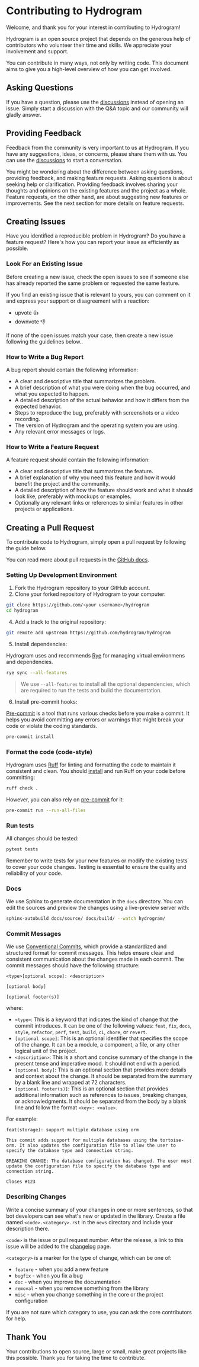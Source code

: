 # Contributing to Hydrogram

Welcome, and thank you for your interest in contributing to Hydrogram!

Hydrogram is an open source project that depends on the generous help of contributors who volunteer their time and skills. We appreciate your involvement and support.

You can contribute in many ways, not only by writing code. This document aims to give you a high-level overview of how you can get involved.

## Asking Questions

If you have a question, please use the [discussions](https://github.com/orgs/hydrogram/discussions) instead of opening an issue. Simply start a discussion with the Q&A topic and our community will gladly answer.

## Providing Feedback

Feedback from the community is very important to us at Hydrogram. If you have any suggestions, ideas, or concerns, please share them with us. You can use the [discussions](https://github.com/orgs/hydrogram/discussions) to start a conversation.

You might be wondering about the difference between asking questions, providing feedback, and making feature requests. Asking questions is about seeking help or clarification. Providing feedback involves sharing your thoughts and opinions on the existing features and the project as a whole. Feature requests, on the other hand, are about suggesting new features or improvements. See the next section for more details on feature requests.

## Creating Issues

Have you identified a reproducible problem in Hydrogram? Do you have a feature request? Here's how you can report your issue as efficiently as possible.

### Look For an Existing Issue

Before creating a new issue, check the open issues to see if someone else has already reported the same problem or requested the same feature.

If you find an existing issue that is relevant to yours, you can comment on it and express your support or disagreement with a reaction:

- upvote 👍
- downvote 👎

If none of the open issues match your case, then create a new issue following the guidelines below..

### How to Write a Bug Report

A bug report should contain the following information:

- A clear and descriptive title that summarizes the problem.
- A brief description of what you were doing when the bug occurred, and what you expected to happen.
- A detailed description of the actual behavior and how it differs from the expected behavior.
- Steps to reproduce the bug, preferably with screenshots or a video recording.
- The version of Hydrogram and the operating system you are using.
- Any relevant error messages or logs.

### How to Write a Feature Request

A feature request should contain the following information:

- A clear and descriptive title that summarizes the feature.
- A brief explanation of why you need this feature and how it would benefit the project and the community.
- A detailed description of how the feature should work and what it should look like, preferably with mockups or examples.
- Optionally any relevant links or references to similar features in other projects or applications.

## Creating a Pull Request

To contribute code to Hydrogram, simply open a pull request by following the guide below.

You can read more about pull requests in the [GitHub docs](https://docs.github.com/en/pull-requests/collaborating-with-pull-requests/proposing-changes-to-your-work-with-pull-requests/creating-a-pull-request).

### Setting Up Development Environment

1. Fork the Hydrogram repository to your GitHub account.
2. Clone your forked repository of Hydrogram to your computer:

```bash
git clone https://github.com/<your username>/hydrogram
cd hydrogram
```

4. Add a track to the original repository:

```bash
git remote add upstream https://github.com/hydrogram/hydrogram
```

5. Install dependencies:

Hydrogram uses and recommends [Rye](https://rye-up.com/) for managing virtual environmens and dependencies.

```bash
rye sync --all-features
```

> We use `--all-features` to install all the optional dependencies, which are required to run the tests and build the documentation.

6. Install pre-commit hooks:

[Pre-commit](https://pre-commit.com/) is a tool that runs various checks before you make a commit. It helps you avoid committing any errors or warnings that might break your code or violate the coding standards.

```bash
pre-commit install
```

### Format the code (code-style)

Hydrogram uses [Ruff](https://docs.astral.sh/ruff/) for linting and formatting the code to maintain it consistent and clean. You should [install](https://docs.astral.sh/ruff/installation/) and run Ruff on your code before committing:

```bash
ruff check .
```

However, you can also rely on [pre-commit](https://pre-commit.com/) for it:

```bash
pre-commit run --run-all-files
```

### Run tests

All changes should be tested:

```bash
pytest tests
```

Remember to write tests for your new features or modify the existing tests to cover your code changes. Testing is essential to ensure the quality and reliability of your code.

### Docs

We use Sphinx to generate documentation in the `docs` directory. You can edit the sources and preview the changes using a live-preview server with:

```bash
sphinx-autobuild docs/source/ docs/build/ --watch hydrogram/
```

### Commit Messages

We use [Conventional Commits](https://www.conventionalcommits.org/en/v1.0.0/), which provide a standardized and structured format for commit messages. This helps ensure clear and consistent communication about the changes made in each commit. The commit messages should have the following structure:

```
<type>[optional scope]: <description>

[optional body]

[optional footer(s)]
```

where:

- `<type>`: This is a keyword that indicates the kind of change that the commit introduces. It can be one of the following values: `feat`, `fix`, `docs`, `style`, `refactor`, `perf`, `test`, `build`, `ci`, `chore`, or `revert`.
- `[optional scope]`: This is an optional identifier that specifies the scope of the change. It can be a module, a component, a file, or any other logical unit of the project.
- `<description>`: This is a short and concise summary of the change in the present tense and imperative mood. It should not end with a period.
- `[optional body]`: This is an optional section that provides more details and context about the change. It should be separated from the summary by a blank line and wrapped at 72 characters.
- `[optional footer(s)]`: This is an optional section that provides additional information such as references to issues, breaking changes, or acknowledgments. It should be separated from the body by a blank line and follow the format `<key>: <value>`.

For example:

```
feat(storage): support multiple database using orm

This commit adds support for multiple databases using the tortoise-orm. It also updates the configuration file to allow the user to specify the database type and connection string.

BREAKING CHANGE: The database configuration has changed. The user must update the configuration file to specify the database type and connection string.

Closes #123
```

### Describing Changes

Write a concise summary of your changes in one or more sentences, so that bot developers can see what's new or updated in the library. Create a file named `<code>.<category>.rst` in the `news` directory and include your description there.

`<code>` is the issue or pull request number. After the release, a link to this issue will be added to the [changelog](https://docs.hydrogram.org/en/latest/releases.html) page.

`<category>` is a marker for the type of change, which can be one of:

- `feature` - when you add a new feature
- `bugfix` - when you fix a bug
- `doc` - when you improve the documentation
- `removal` - when you remove something from the library
- `misc` - when you change something in the core or the project configuration

If you are not sure which category to use, you can ask the core contributors for help.

## Thank You

Your contributions to open source, large or small, make great projects like this possible. Thank you for taking the time to contribute.
